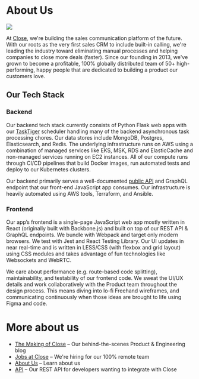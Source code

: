 # About Us

![](https://making.close.com/static/close-collage-98741b61e25ef69b5e8d4d5129c839c2.jpg)

At [Close](https://close.com/), we're building the sales communication platform of the future. With our roots as the very first sales CRM to include built-in calling, we're leading the industry toward eliminating manual processes and helping companies to close more deals (faster). Since our founding in 2013, we've grown to become a profitable, 100% globally distributed team of 50+ high-performing, happy people that are dedicated to building a product our customers love.

## Our Tech Stack

### Backend

Our backend tech stack currently consists of Python Flask web apps with our [TaskTiger](https://github.com/closeio/tasktiger) scheduler handling many of the backend asynchronous task processing chores. Our data stores include MongoDB, Postgres, Elasticsearch, and Redis. The underlying infrastructure runs on AWS using a combination of managed services like EKS, MSK, RDS and ElasticCache and non-managed services running on EC2 instances. All of our compute runs through CI/CD pipelines that build Docker images, run automated tests and deploy to our Kubernetes clusters. 

Our backend primarily serves a well-documented [public API](https://developer.close.com/) and GraphQL endpoint that our front-end JavaScript app consumes. Our infrastructure is heavily automated using AWS tools, Terraform, and Ansible.

### Frontend

Our app’s frontend is a single-page JavaScript web app mostly written in React (originally built with Backbone.js) and built on top of our REST API & GraphQL endpoints. We bundle with Webpack and target only modern browsers. We test with Jest and React Testing Library. Our UI updates in near real-time and is written in LESS/CSS (with flexbox and grid layout) using CSS modules and takes advantage of fun technologies like Websockets and WebRTC. 

We care about performance (e.g. route-based code splitting), maintainability, and testability of our frontend code. We sweat the UI/UX details and work collaboratively with the Product team throughout the design process. This means diving into lo-fi Freehand wireframes, and communicating continuously when those ideas are brought to life using Figma and code.

# More about us

- [The Making of Close](https://making.close.com/) – Our behind-the-scenes Product & Engineering blog
- [Jobs at Close](https://jobs.lever.co/close.io/) – We're hiring for our 100% remote team
- [About Us](https://close.com/about) – Learn about us
- [API](https://developer.close.com/) – Our REST API for developers wanting to integrate with Close
